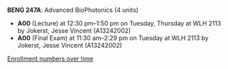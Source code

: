 **BENG 247A**: Advanced BioPhotonics (4 units)

- **A00** (Lecture) at 12:30 pm–1:50 pm on Tuesday, Thursday at WLH 2113 by Jokerst, Jesse Vincent (A13242002)
- **A00** (Final Exam) at 11:30 am–2:29 pm on Tuesday at WLH 2113 by Jokerst, Jesse Vincent (A13242002)

[Enrollment numbers over time](./BENG247A.tsv)
